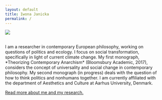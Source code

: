 ```yaml
---
layout: default
title: Iwona Janicka
permalink: /
---
```


<div class="container">
  <div class="row">
    <div class="col-sm-6">
    <img src="../images/profile.jpg"/>
    </div>
    <div class="col-sm-6">
    <p><br>I am a researcher in contemporary European philosophy, working on questions of politics and ecology. I focus on social transformation, specifically in light of current climate change. My first monograph, *Theorizing Contemporary Anarchism* (Bloomsbury Academic, 2017), considers the concept of universality and social change in contemporary philosophy. My second monograph (in progress) deals with the question of how to think politics and nonhumans together. I am currently affiliated with the department of Aesthetics and Culture at Aarhus University, Denmark. </p>
      <p><a href="about">Read more about me and my research.</a></p>
    </div>
  </div>
</div>

